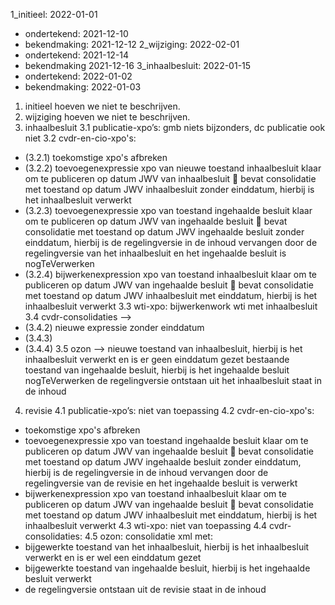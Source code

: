 1_initieel: 2022-01-01
 - ondertekend: 2021-12-10
 - bekendmaking: 2021-12-12 
2_wijziging: 2022-02-01 
 - ondertekend: 2021-12-14
 - bekendmaking 2021-12-16
3_inhaalbesluit: 2022-01-15 
 - ondertekend: 2022-01-02
 - bekendmaking: 2022-01-03


1. initieel hoeven we niet te beschrijven.
2. wijziging hoeven we niet te beschrijven. 
3. inhaalbesluit 
3.1 publicatie-xpo’s: gmb niets bijzonders, dc publicatie ook niet
3.2 cvdr-en-cio-xpo's:
- (3.2.1) toekomstige xpo's afbreken
- (3.2.2) toevoegenexpressie xpo van nieuwe toestand inhaalbesluit klaar om te publiceren op datum JWV van inhaalbesluit  bevat consolidatie met toestand op datum JWV inhaalbesluit zonder einddatum, hierbij is het inhaalbesluit verwerkt
- (3.2.3) toevoegenexpressie xpo van toestand ingehaalde besluit klaar om te publiceren op datum JWV van ingehaalde besluit  bevat consolidatie met toestand op datum JWV ingehaalde besluit zonder einddatum, hierbij is de regelingversie in de inhoud vervangen door de regelingversie van het inhaalbesluit en het ingehaalde besluit is nogTeVerwerken
- (3.2.4) bijwerkenexpression xpo van toestand inhaalbesluit klaar om te publiceren op datum JWV van ingehaalde besluit  bevat consolidatie met toestand op datum JWV inhaalbesluit met einddatum, hierbij is het inhaalbesluit verwerkt
3.3 wti-xpo: bijwerkenwork wti met inhaalbesluit
3.4 cvdr-consolidaties --> 
- (3.4.2) nieuwe expressie zonder einddatum
- (3.4.3) 
- (3.4.4) 
3.5 ozon --> nieuwe toestand van inhaalbesluit, hierbij is het inhaalbesluit verwerkt en is er geen einddatum gezet
bestaande toestand van ingehaalde besluit, hierbij is het ingehaalde besluit nogTeVerwerken
de regelingversie ontstaan uit het inhaalbesluit staat in de inhoud
4. revisie
4.1 publicatie-xpo’s: niet van toepassing
4.2 cvdr-en-cio-xpo's:
- toekomstige xpo's afbreken
- toevoegenexpressie xpo van toestand ingehaalde besluit klaar om te publiceren op datum JWV van ingehaalde besluit  bevat consolidatie met toestand op datum JWV ingehaalde besluit zonder einddatum, hierbij is de regelingversie in de inhoud vervangen door de regelingversie van de revisie en het ingehaalde besluit is verwerkt
- bijwerkenexpression xpo van toestand inhaalbesluit klaar om te publiceren op datum JWV van ingehaalde besluit  bevat consolidatie met toestand op datum JWV inhaalbesluit met einddatum, hierbij is het inhaalbesluit verwerkt
4.3 wti-xpo: niet van toepassing 
4.4 cvdr-consolidaties: 
4.5 ozon: consolidatie xml met:
- bijgewerkte toestand van het inhaalbesluit, hierbij is het inhaalbesluit verwerkt en is er wel een einddatum gezet
- bijgewerkte toestand van ingehaalde besluit, hierbij is het ingehaalde besluit verwerkt
- de regelingversie ontstaan uit de revisie staat in de inhoud